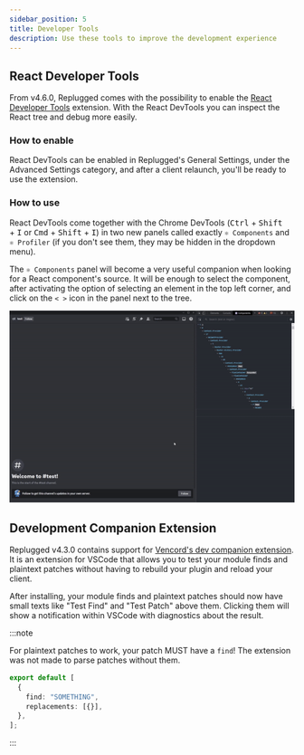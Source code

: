 ```yaml
---
sidebar_position: 5
title: Developer Tools
description: Use these tools to improve the development experience
---
```


## React Developer Tools

From v4.6.0, Replugged comes with the possibility to enable the
[React Developer Tools](https://react.dev/learn/react-developer-tools) extension. With the React
DevTools you can inspect the React tree and debug more easily.

### How to enable

React DevTools can be enabled in Replugged's General Settings, under the Advanced Settings category,
and after a client relaunch, you'll be ready to use the extension.

### How to use

React DevTools come together with the Chrome DevTools (<kbd>Ctrl</kbd> + <kbd>Shift</kbd>
+&nbsp;<kbd>I</kbd> or <kbd>Cmd</kbd> + <kbd>Shift</kbd> + <kbd>I</kbd>) in two new panels called
exactly `⚛️ Components` and `⚛️ Profiler` (if you don't see them, they may be hidden in the dropdown
menu).

The `⚛️ Components` panel will become a very useful companion when looking for a React component's
source. It will be enough to select the component, after activating the option of selecting an
element in the top left corner, and click on the `< >` icon in the panel next to the tree.

![Demo](../../src/assets/RDT-demo.gif)

## Development Companion Extension

Replugged v4.3.0 contains support for
[Vencord's dev companion extension](https://marketplace.visualstudio.com/items?itemName=Vendicated.vencord-companion).
It is an extension for VSCode that allows you to test your module finds and plaintext patches
without having to rebuild your plugin and reload your client.

After installing, your module finds and plaintext patches should now have small texts like "Test
Find" and "Test Patch" above them. Clicking them will show a notification within VSCode with
diagnostics about the result.

:::note

For plaintext patches to work, your patch MUST have a `find`! The extension was not made to parse
patches without them.

```ts
export default [
  {
    find: "SOMETHING",
    replacements: [{}],
  },
];
```

:::
